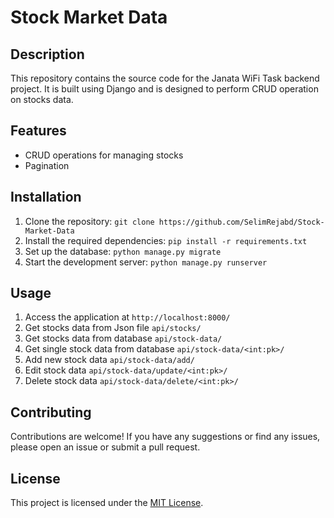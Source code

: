 # Stock Market Data

## Description

This repository contains the source code for the Janata WiFi Task backend project. It is built using Django and is designed to perform CRUD operation on stocks data.

## Features

- CRUD operations for managing stocks
- Pagination

## Installation

1. Clone the repository: `git clone https://github.com/SelimRejabd/Stock-Market-Data`
2. Install the required dependencies: `pip install -r requirements.txt`
3. Set up the database: `python manage.py migrate`
4. Start the development server: `python manage.py runserver`

## Usage

1. Access the application at `http://localhost:8000/`
2. Get stocks data from Json file `api/stocks/`
3. Get stocks data from database `api/stock-data/`
4. Get single stock data from database `api/stock-data/<int:pk>/`
4. Add new stock data `api/stock-data/add/`
5. Edit stock data `api/stock-data/update/<int:pk>/`
6. Delete stock data `api/stock-data/delete/<int:pk>/`


## Contributing

Contributions are welcome! If you have any suggestions or find any issues, please open an issue or submit a pull request.

## License

This project is licensed under the [MIT License](LICENSE).
